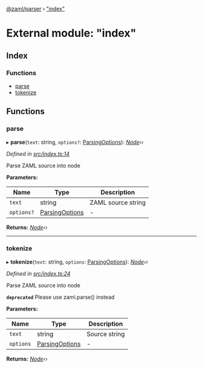 [@zaml/parser](../README.md) › ["index"](_index_.md)

# External module: "index"

## Index

### Functions

* [parse](_index_.md#parse)
* [tokenize](_index_.md#tokenize)

## Functions

###  parse

▸ **parse**(`text`: string, `options?`: [ParsingOptions](../interfaces/_tokenizer_.parsingoptions.md)): *[Node](../classes/_node_.node.md)‹›*

*Defined in [src/index.ts:14](https://github.com/nexushubs/zaml-lang/blob/ee5fea7/packages/zaml-parser/src/index.ts#L14)*

Parse ZAML source into node

**Parameters:**

Name | Type | Description |
------ | ------ | ------ |
`text` | string | ZAML source string  |
`options?` | [ParsingOptions](../interfaces/_tokenizer_.parsingoptions.md) | - |

**Returns:** *[Node](../classes/_node_.node.md)‹›*

___

###  tokenize

▸ **tokenize**(`text`: string, `options`: [ParsingOptions](../interfaces/_tokenizer_.parsingoptions.md)): *[Node](../classes/_node_.node.md)‹›*

*Defined in [src/index.ts:24](https://github.com/nexushubs/zaml-lang/blob/ee5fea7/packages/zaml-parser/src/index.ts#L24)*

Parse ZAML source into node

**`deprecated`** Please use zaml.parse() instead

**Parameters:**

Name | Type | Description |
------ | ------ | ------ |
`text` | string | Source string  |
`options` | [ParsingOptions](../interfaces/_tokenizer_.parsingoptions.md) | - |

**Returns:** *[Node](../classes/_node_.node.md)‹›*
